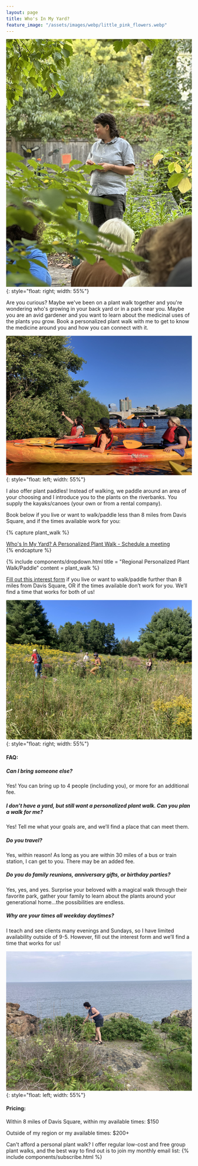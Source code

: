 ```yaml
---
layout: page
title: Who's In My Yard?
feature_image: "/assets/images/webp/little_pink_flowers.webp"
---
```


![](/assets/images/growingcenter.jpeg){: style="float: right; width: 55%"}

Are you curious? Maybe we've been on a plant walk together and you're wondering who's growing in your back yard or in a park near you. Maybe you are an avid gardener and you want to learn about the medicinal uses of the plants you grow. Book a personalized plant walk with me to get to know the medicine around you and how you can connect with it.

![](/assets/images/kayak.JPG){: style="float: left; width: 55%"}

I also offer plant paddles! Instead of walking, we paddle around an area of your choosing and I introduce you to the plants on the riverbanks. You supply the kayaks/canoes (your own or from a rental company).

Book below if you live or want to walk/paddle less than 8 miles from Davis Square, and if the times available work for you:

{% capture plant_walk %}
<script type="text/javascript" async src="https://static.zcal.co/embed/v1/embed.js"></script>
<div class="zcal-inline-widget"><a href="https://zcal.co/i/Jg-yY2mV">Who's In My Yard? A Personalized Plant Walk - Schedule a meeting</a></div>
{% endcapture %}

{% include components/dropdown.html 
  title = "Regional Personalized Plant Walk/Paddle"
  content = plant_walk
%}

[Fill out this interest form](https://forms.gle/CGNbV5D1ft5PLqGW8) if you live or want to walk/paddle further than 8 miles from Davis Square, OR if the times available don’t work for you. We’ll find a time that works for both of us!

![](/assets/images/vtharvest.jpg){: style="float: right; width: 55%"}

#### FAQ:

##### Can I bring someone else?
Yes! You can bring up to 4 people (including you), or more for an additional fee.

##### I don’t have a yard, but still want a personalized plant walk. Can you plan a walk for me?
Yes! Tell me what your goals are, and we’ll find a place that can meet them.

##### Do you travel?
Yes, within reason! As long as you are within 30 miles of a bus or train station, I can get to you. There may be an added fee.

##### Do you do family reunions, anniversary gifts, or birthday parties?
Yes, yes, and yes. Surprise your beloved with a magical walk through their favorite park, gather your family to learn about the plants around your generational home…the possibilities are endless.

##### Why are your times all weekday daytimes?
I teach and see clients many evenings and Sundays, so I have limited availability outside of 9-5. However, fill out the interest form and we’ll find a time that works for us!

![](/assets/images/pickingrose.jpg){: style="float: left; width: 55%"}
#### Pricing:
Within 8 miles of Davis Square, within my available times: $150

Outside of my region or my available times: $200+

Can't afford a personal plant walk? I offer regular low-cost and free group plant walks, and the best way to find out is to join my monthly email list:
{% include components/subscribe.html %}

